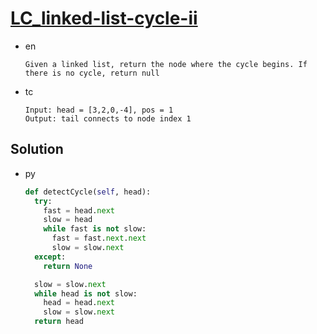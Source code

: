 # [LC_linked-list-cycle-ii](https://leetcode.com/problems/linked-list-cycle-ii)

* en

  ```en
  Given a linked list, return the node where the cycle begins. If there is no cycle, return null
  ```

* tc

  ```tc
  Input: head = [3,2,0,-4], pos = 1
  Output: tail connects to node index 1
  ```

## Solution

* py

  ```py
  def detectCycle(self, head):
    try:
      fast = head.next
      slow = head
      while fast is not slow:
        fast = fast.next.next
        slow = slow.next
    except:
      return None

    slow = slow.next
    while head is not slow:
      head = head.next
      slow = slow.next
    return head
  ```
